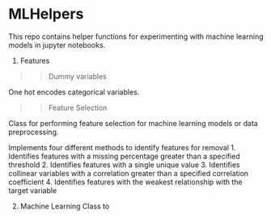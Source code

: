 # MLHelpers

This repo contains helper functions for experimenting with machine learning models in jupyter notebooks.

1. Features
>> Dummy variables

One hot encodes categorical variables.

>> Feature Selection

Class for performing feature selection for machine learning models or data preprocessing.

Implements four different methods to identify features for removal
        1. Identifies features with a missing percentage greater than a specified threshold
        2. Identifies features with a single unique value
        3. Identifies collinear variables with a correlation greater than a specified
        correlation coefficient
        4. Identifies features with the weakest relationship
        with the target variable

2. Machine Learning
Class to 
